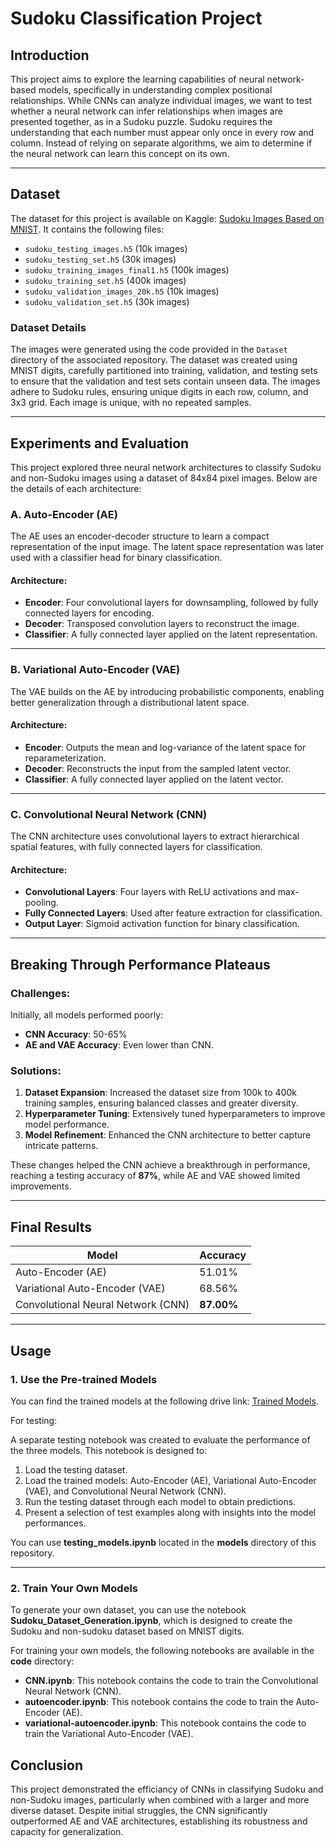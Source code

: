 # Sudoku Classification Project

## Introduction

This project aims to explore the learning capabilities of neural network-based models, specifically in understanding complex positional relationships. While CNNs can analyze individual images, we want to test whether a neural network can infer relationships when images are presented together, as in a Sudoku puzzle. Sudoku requires the understanding that each number must appear only once in every row and column. Instead of relying on separate algorithms, we aim to determine if the neural network can learn this concept on its own.

---

## Dataset
The dataset for this project is available on Kaggle: [Sudoku Images Based on MNIST](https://www.kaggle.com/datasets/laithnayal/sudoku-images-based-on-mnist). It contains the following files:

- `sudoku_testing_images.h5` (10k images)
- `sudoku_testing_set.h5` (30k images)
- `sudoku_training_images_final1.h5` (100k images)
- `sudoku_training_set.h5` (400k images)
- `sudoku_validation_images_20k.h5` (10k images)
- `sudoku_validation_set.h5` (30k images)

### Dataset Details
The images were generated using the code provided in the `Dataset` directory of the associated repository. The dataset was created using MNIST digits, carefully partitioned into training, validation, and testing sets to ensure that the validation and test sets contain unseen data. The images adhere to Sudoku rules, ensuring unique digits in each row, column, and 3x3 grid. Each image is unique, with no repeated samples.

---

## Experiments and Evaluation

This project explored three neural network architectures to classify Sudoku and non-Sudoku images using a dataset of 84x84 pixel images. Below are the details of each architecture:

### A. Auto-Encoder (AE)
The AE uses an encoder-decoder structure to learn a compact representation of the input image. The latent space representation was later used with a classifier head for binary classification.

#### Architecture:
- **Encoder**: Four convolutional layers for downsampling, followed by fully connected layers for encoding.
- **Decoder**: Transposed convolution layers to reconstruct the image.
- **Classifier**: A fully connected layer applied on the latent representation.

---

### B. Variational Auto-Encoder (VAE)
The VAE builds on the AE by introducing probabilistic components, enabling better generalization through a distributional latent space.

#### Architecture:
- **Encoder**: Outputs the mean and log-variance of the latent space for reparameterization.
- **Decoder**: Reconstructs the input from the sampled latent vector.
- **Classifier**: A fully connected layer applied on the latent vector.

---

### C. Convolutional Neural Network (CNN)
The CNN architecture uses convolutional layers to extract hierarchical spatial features, with fully connected layers for classification.

#### Architecture:
- **Convolutional Layers**: Four layers with ReLU activations and max-pooling.
- **Fully Connected Layers**: Used after feature extraction for classification.
- **Output Layer**: Sigmoid activation function for binary classification.

---

## Breaking Through Performance Plateaus

### Challenges:
Initially, all models performed poorly:
- **CNN Accuracy**: 50-65%
- **AE and VAE Accuracy**: Even lower than CNN.

### Solutions:
1. **Dataset Expansion**: Increased the dataset size from 100k to 400k training samples, ensuring balanced classes and greater diversity.
2. **Hyperparameter Tuning**: Extensively tuned hyperparameters to improve model performance.
3. **Model Refinement**: Enhanced the CNN architecture to better capture intricate patterns.

These changes helped the CNN achieve a breakthrough in performance, reaching a testing accuracy of **87%**, while AE and VAE showed limited improvements.

---

## Final Results

| Model                  | Accuracy |
|------------------------|----------|
| Auto-Encoder (AE)      | 51.01%   |
| Variational Auto-Encoder (VAE) | 68.56%   |
| Convolutional Neural Network (CNN) | **87.00%**   |

---

## Usage

### 1. Use the Pre-trained Models
You can find the trained models at the following drive link: [Trained Models](https://drive.google.com/drive/folders/1a4v-U5MlpuSummM3fpW5faslolUae_ls?usp=sharing).

For testing:

A separate testing notebook was created to evaluate the performance of the three models. This notebook is designed to:

1. Load the testing dataset.
2. Load the trained models: Auto-Encoder (AE), Variational Auto-Encoder (VAE), and Convolutional Neural Network (CNN).
3. Run the testing dataset through each model to obtain predictions.
4. Present a selection of test examples along with insights into the model performances.

You can use  **testing_models.ipynb** located in the **models** directory of this repository.

---

### 2. Train Your Own Models

To generate your own dataset, you can use the notebook **Sudoku_Dataset_Generation.ipynb**, which is designed to create the Sudoku and non-sudoku dataset based on MNIST digits.

For training your own models, the following notebooks are available in the **code** directory:

- **CNN.ipynb**: This notebook contains the code to train the Convolutional Neural Network (CNN).
- **autoencoder.ipynb**: This notebook contains the code to train the Auto-Encoder (AE).
- **variational-autoencoder.ipynb**: This notebook contains the code to train the Variational Auto-Encoder (VAE).


## Conclusion
This project demonstrated the efficiancy of CNNs in classifying Sudoku and non-Sudoku images, particularly when combined with a larger and more diverse dataset. Despite initial struggles, the CNN significantly outperformed AE and VAE architectures, establishing its robustness and capacity for generalization.

